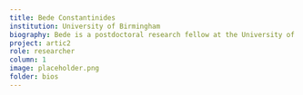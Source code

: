 ```yaml
---
title: Bede Constantinides
institution: University of Birmingham
biography: Bede is a postdoctoral research fellow at the University of Birmingham where he develops computational methods for (meta)genomic epidemiology.
project: artic2
role: researcher
column: 1
image: placeholder.png
folder: bios
---
```

